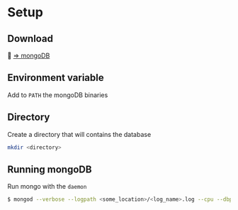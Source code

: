 # Setup

## Download

:link: [=> mongoDB](https://www.mongodb.com/download-center/community)

## Environment variable

Add to `PATH` the mongoDB binaries

## Directory

Create a directory that will contains the database

```bash
mkdir <directory>
```

## Running mongoDB

Run mongo with the `daemon`

```bash
$ mongod --verbose --logpath <some_location>/<log_name>.log --cpu --dbpath <your_directory>
```

